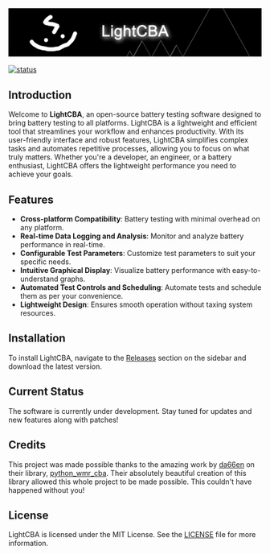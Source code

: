 <img src=".github/CBAStudioBanner.jpg" />

[![status](https://shields.io/badge/status-unstable-yellow.svg)](https://github.com/Cybertaco360/LightCBA)

## Introduction

Welcome to **LightCBA**, an open-source battery testing software designed to bring battery testing to all platforms. LightCBA is a lightweight and efficient tool that streamlines your workflow and enhances productivity. With its user-friendly interface and robust features, LightCBA simplifies complex tasks and automates repetitive processes, allowing you to focus on what truly matters. Whether you're a developer, an engineer, or a battery enthusiast, LightCBA offers the lightweight performance you need to achieve your goals.

## Features

- **Cross-platform Compatibility**: Battery testing with minimal overhead on any platform.
- **Real-time Data Logging and Analysis**: Monitor and analyze battery performance in real-time.
- **Configurable Test Parameters**: Customize test parameters to suit your specific needs.
- **Intuitive Graphical Display**: Visualize battery performance with easy-to-understand graphs.
- **Automated Test Controls and Scheduling**: Automate tests and schedule them as per your convenience.
- **Lightweight Design**: Ensures smooth operation without taxing system resources.

## Installation

To install LightCBA, navigate to the [Releases](#) section on the sidebar and download the latest version.

## Current Status

The software is currently under development. Stay tuned for updates and new features along with patches!

## Credits

This project was made possible thanks to the amazing work by [da66en](https://github.com/da66en) on their library, [python_wmr_cba](https://github.com/da66en/python_wmr_cba). Their absolutely beautiful creation of this library allowed this whole project to be made possible. This couldn't have happened without you!

## License

LightCBA is licensed under the MIT License. See the [LICENSE](LICENSE) file for more information.
